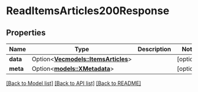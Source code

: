 # ReadItemsArticles200Response

## Properties

Name | Type | Description | Notes
------------ | ------------- | ------------- | -------------
**data** | Option<[**Vec<models::ItemsArticles>**](ItemsArticles.md)> |  | [optional]
**meta** | Option<[**models::XMetadata**](x-metadata.md)> |  | [optional]

[[Back to Model list]](../README.md#documentation-for-models) [[Back to API list]](../README.md#documentation-for-api-endpoints) [[Back to README]](../README.md)


